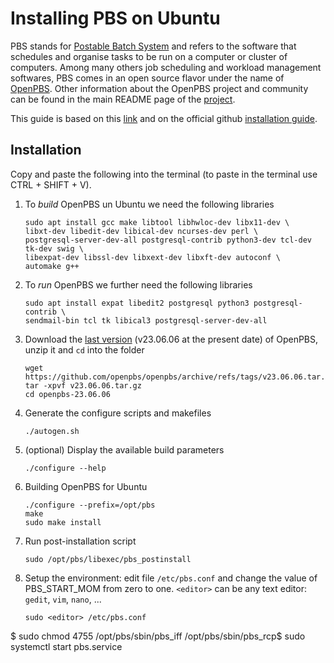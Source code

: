 # Installing PBS on Ubuntu

PBS stands for [Postable Batch System](https://en.wikipedia.org/wiki/Portable_Batch_System) and refers to the software that schedules and organise tasks to be run on a computer or cluster of computers.
Among many others job scheduling and workload management softwares, PBS comes in an open source flavor under the name of [OpenPBS](https://www.openpbs.org/).
Other information about the OpenPBS project and community can be found in the main README page of the [project](https://github.com/openpbs/openpbs). 

This guide is based on this [link](https://drtailor.medium.com/how-to-quickly-set-up-openpbs-on-ubuntu-20-04-for-single-node-workload-scheduling-704140d074e8) and on the official github [installation guide](https://github.com/openpbs/openpbs/blob/master/INSTALL).

## Installation

Copy and paste the following into the terminal (to paste in the terminal use CTRL + SHIFT + V).
1. To *build* OpenPBS un Ubuntu we need the following libraries
   
   ```
   sudo apt install gcc make libtool libhwloc-dev libx11-dev \
   libxt-dev libedit-dev libical-dev ncurses-dev perl \
   postgresql-server-dev-all postgresql-contrib python3-dev tcl-dev tk-dev swig \
   libexpat-dev libssl-dev libxext-dev libxft-dev autoconf \
   automake g++
   ```

2. To *run* OpenPBS we further need the following libraries
   
   ```
   sudo apt install expat libedit2 postgresql python3 postgresql-contrib \
   sendmail-bin tcl tk libical3 postgresql-server-dev-all
   ```

3. Download the [last version](https://github.com/openpbs/openpbs/releases/latest) (v23.06.06 at the present date) of OpenPBS, unzip it and `cd` into the folder

   ```
   wget https://github.com/openpbs/openpbs/archive/refs/tags/v23.06.06.tar.gz
   tar -xpvf v23.06.06.tar.gz
   cd openpbs-23.06.06
   ```

4. Generate the configure scripts and makefiles

   ```
   ./autogen.sh
   ```

5. (optional) Display the available build parameters

   ```
   ./configure --help
   ```

6. Building OpenPBS for Ubuntu

   ```
   ./configure --prefix=/opt/pbs
   make
   sudo make install
   ```

7. Run post-installation script

   ```
   sudo /opt/pbs/libexec/pbs_postinstall
   ```
   
8. Setup the environment: edit file `/etc/pbs.conf` and change the value of PBS_START_MOM from zero to one.
   `<editor>` can be any text editor: `gedit`, `vim`, `nano`, ...
   
   ```
   sudo <editor> /etc/pbs.conf
   ```
   

$ sudo chmod 4755 /opt/pbs/sbin/pbs_iff /opt/pbs/sbin/pbs_rcp$ sudo systemctl start pbs.service
